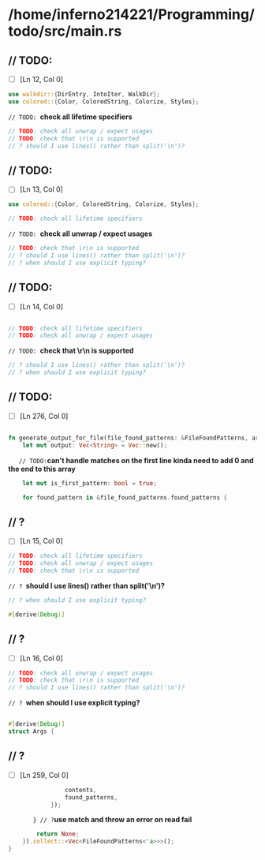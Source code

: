 # /home/inferno214221/Programming/todo/src/main.rs

## // TODO: 

- [ ] \[Ln 12, Col 0]
```rs
use walkdir::{DirEntry, IntoIter, WalkDir};
use colored::{Color, ColoredString, Colorize, Styles};

```
`// TODO: `**check all lifetime specifiers**
```rs
// TODO: check all unwrap / expect usages
// TODO: check that \r\n is supported
// ? should I use lines() rather than split('\n')?
```

## // TODO: 

- [ ] \[Ln 13, Col 0]
```rs
use colored::{Color, ColoredString, Colorize, Styles};

// TODO: check all lifetime specifiers
```
`// TODO: `**check all unwrap / expect usages**
```rs
// TODO: check that \r\n is supported
// ? should I use lines() rather than split('\n')?
// ? when should I use explicit typing?
```

## // TODO: 

- [ ] \[Ln 14, Col 0]
```rs

// TODO: check all lifetime specifiers
// TODO: check all unwrap / expect usages
```
`// TODO: `**check that \r\n is supported**
```rs
// ? should I use lines() rather than split('\n')?
// ? when should I use explicit typing?

```

## // TODO: 

- [ ] \[Ln 276, Col 0]
```rs

fn generate_output_for_file(file_found_patterns: &FileFoundPatterns, args: &Args) -> Vec<String> {
    let mut output: Vec<String> = Vec::new();
```
`    // TODO: `**can't handle matches on the first line kinda need to add 0 and the end to this array**
```rs
    let mut is_first_pattern: bool = true;

    for found_pattern in &file_found_patterns.found_patterns {
```

## // ? 

- [ ] \[Ln 15, Col 0]
```rs
// TODO: check all lifetime specifiers
// TODO: check all unwrap / expect usages
// TODO: check that \r\n is supported
```
`// ? `**should I use lines() rather than split('\n')?**
```rs
// ? when should I use explicit typing?

#[derive(Debug)]
```

## // ? 

- [ ] \[Ln 16, Col 0]
```rs
// TODO: check all unwrap / expect usages
// TODO: check that \r\n is supported
// ? should I use lines() rather than split('\n')?
```
`// ? `**when should I use explicit typing?**
```rs

#[derive(Debug)]
struct Args {
```

## // ? 

- [ ] \[Ln 259, Col 0]
```rs
                contents,
                found_patterns,
            });
```
`        } // ? `**use match and throw an error on read fail**
```rs
        return None;
    }).collect::<Vec<FileFoundPatterns<'a>>>();
}
```

